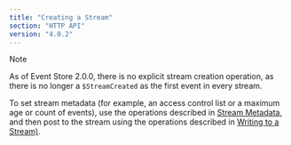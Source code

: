 ```yaml
---
title: "Creating a Stream"
section: "HTTP API"
version: "4.0.2"
---
```


> [!NOTE]
>
As of Event Store 2.0.0, there is no explicit stream creation operation, as there is no longer a `$StreamCreated` as the first event in every stream.


To set stream metadata (for example, an access control list or a maximum age or count of events), use the operations described in [Stream Metadata](/http-api/stream-metadata), and then post to the stream using the operations described in [Writing to a Stream)](/http-api/writing-to-a-stream).
